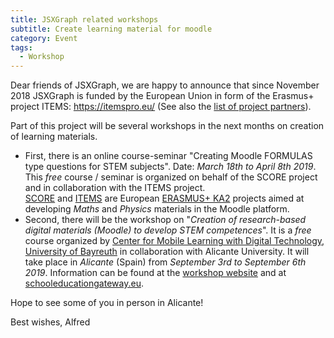 ```yaml
---
title: JSXGraph related workshops 
subtitle: Create learning material for moodle 
category: Event
tags:
  - Workshop
---
```

Dear friends of JSXGraph,
we are happy to announce that since November 2018 JSXGraph is funded by the European Union in form of the Erasmus+ project ITEMS: <https://itemspro.eu/> (See also the [list of project partners](https://itemspro.eu/partners/)).

Part of this project will be several workshops in the next months on creation of learning materials.

* First, there is an online course-seminar "Creating Moodle FORMULAS type questions for STEM subjects". 
Date: *March 18th to April 8th 2019*. 
This *free* course / seminar is organized on behalf of the SCORE project and in collaboration with the ITEMS project.  
[SCORE](https://scorepro.eu/courses/c44.html) and [ITEMS](https://itemspro.eu/) are 
European [ERASMUS+ KA2](https://www.erasmusplus.org.uk/key-action-2) projects aimed at developing 
*Maths* and *Physics* materials in the Moodle platform. 
* Second, there will be the workshop on 
"*Creation of research-based digital materials (Moodle) to develop STEM competences*".
It is a *free* course organized by [Center for Mobile Learning with Digital Technology, University of Bayreuth](http://mobile-learning.uni-bayreuth.de/) in collaboration with Alicante University. 
It will take place in *Alicante* (Spain) from *September 3rd to September 6th 2019*. 
Information can be found at the [workshop website](https://itemspro.eu/courses/ka1course.html) and 
at [schooleducationgateway.eu](https://www.schooleducationgateway.eu/en/pub/teacher_academy/catalogue/detail.cfm?cbmid=4015310).

Hope to see some of you in person in Alicante!

Best wishes,
Alfred

